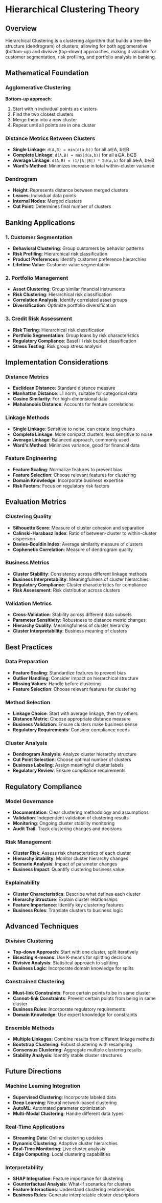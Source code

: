 # Hierarchical Clustering Theory

## Overview
Hierarchical Clustering is a clustering algorithm that builds a tree-like structure (dendrogram) of clusters, allowing for both agglomerative (bottom-up) and divisive (top-down) approaches, making it valuable for customer segmentation, risk profiling, and portfolio analysis in banking.

## Mathematical Foundation

### Agglomerative Clustering
**Bottom-up approach**:
1. Start with n individual points as clusters
2. Find the two closest clusters
3. Merge them into a new cluster
4. Repeat until all points are in one cluster

### Distance Metrics Between Clusters
- **Single Linkage**: `d(A,B) = min(d(a,b))` for all a∈A, b∈B
- **Complete Linkage**: `d(A,B) = max(d(a,b))` for all a∈A, b∈B
- **Average Linkage**: `d(A,B) = (1/|A||B|) * Σd(a,b)` for all a∈A, b∈B
- **Ward's Method**: Minimizes increase in total within-cluster variance

### Dendrogram
- **Height**: Represents distance between merged clusters
- **Leaves**: Individual data points
- **Internal Nodes**: Merged clusters
- **Cut Point**: Determines final number of clusters

## Banking Applications

### 1. Customer Segmentation
- **Behavioral Clustering**: Group customers by behavior patterns
- **Risk Profiling**: Hierarchical risk classification
- **Product Preferences**: Identify customer preference hierarchies
- **Lifetime Value**: Customer value segmentation

### 2. Portfolio Management
- **Asset Clustering**: Group similar financial instruments
- **Risk Clustering**: Hierarchical risk classification
- **Correlation Analysis**: Identify correlated asset groups
- **Diversification**: Optimize portfolio diversification

### 3. Credit Risk Assessment
- **Risk Tiering**: Hierarchical risk classification
- **Portfolio Segmentation**: Group loans by risk characteristics
- **Regulatory Compliance**: Basel III risk bucket classification
- **Stress Testing**: Risk group stress analysis

## Implementation Considerations

### Distance Metrics
- **Euclidean Distance**: Standard distance measure
- **Manhattan Distance**: L1 norm, suitable for categorical data
- **Cosine Similarity**: For high-dimensional data
- **Mahalanobis Distance**: Accounts for feature correlations

### Linkage Methods
- **Single Linkage**: Sensitive to noise, can create long chains
- **Complete Linkage**: More compact clusters, less sensitive to noise
- **Average Linkage**: Balanced approach, commonly used
- **Ward's Method**: Minimizes variance, good for financial data

### Feature Engineering
- **Feature Scaling**: Normalize features to prevent bias
- **Feature Selection**: Choose relevant features for clustering
- **Domain Knowledge**: Incorporate business expertise
- **Risk Factors**: Focus on regulatory risk factors

## Evaluation Metrics

### Clustering Quality
- **Silhouette Score**: Measure of cluster cohesion and separation
- **Calinski-Harabasz Index**: Ratio of between-cluster to within-cluster dispersion
- **Davies-Bouldin Index**: Average similarity measure of clusters
- **Cophenetic Correlation**: Measure of dendrogram quality

### Business Metrics
- **Cluster Stability**: Consistency across different linkage methods
- **Business Interpretability**: Meaningfulness of cluster hierarchies
- **Regulatory Compliance**: Cluster characteristics for compliance
- **Risk Assessment**: Risk distribution across clusters

### Validation Metrics
- **Cross-Validation**: Stability across different data subsets
- **Parameter Sensitivity**: Robustness to distance metric changes
- **Hierarchy Quality**: Meaningfulness of cluster hierarchy
- **Cluster Interpretability**: Business meaning of clusters

## Best Practices

### Data Preparation
- **Feature Scaling**: Standardize features to prevent bias
- **Outlier Handling**: Consider impact on hierarchical structure
- **Missing Values**: Handle before clustering
- **Feature Selection**: Choose relevant features for clustering

### Method Selection
- **Linkage Choice**: Start with average linkage, then try others
- **Distance Metric**: Choose appropriate distance measure
- **Business Validation**: Ensure clusters make business sense
- **Regulatory Requirements**: Consider compliance needs

### Cluster Analysis
- **Dendrogram Analysis**: Analyze cluster hierarchy structure
- **Cut Point Selection**: Choose optimal number of clusters
- **Business Labeling**: Assign meaningful cluster labels
- **Regulatory Review**: Ensure compliance requirements

## Regulatory Compliance

### Model Governance
- **Documentation**: Clear clustering methodology and assumptions
- **Validation**: Independent validation of clustering results
- **Monitoring**: Ongoing cluster stability monitoring
- **Audit Trail**: Track clustering changes and decisions

### Risk Management
- **Cluster Risk**: Assess risk characteristics of each cluster
- **Hierarchy Stability**: Monitor cluster hierarchy changes
- **Scenario Analysis**: Impact of parameter changes
- **Business Impact**: Quantify clustering business value

### Explainability
- **Cluster Characteristics**: Describe what defines each cluster
- **Hierarchy Structure**: Explain cluster relationships
- **Feature Importance**: Identify key clustering features
- **Business Rules**: Translate clusters to business logic

## Advanced Techniques

### Divisive Clustering
- **Top-down Approach**: Start with one cluster, split iteratively
- **Bisecting K-means**: Use K-means for splitting decisions
- **Divisive Analysis**: Statistical approach to splitting
- **Business Logic**: Incorporate domain knowledge for splits

### Constrained Clustering
- **Must-link Constraints**: Force certain points to be in same cluster
- **Cannot-link Constraints**: Prevent certain points from being in same cluster
- **Business Rules**: Incorporate regulatory requirements
- **Domain Knowledge**: Use expert knowledge for constraints

### Ensemble Methods
- **Multiple Linkages**: Combine results from different linkage methods
- **Bootstrap Clustering**: Robust clustering with resampling
- **Consensus Clustering**: Aggregate multiple clustering results
- **Stability Analysis**: Identify stable cluster structures

## Future Directions

### Machine Learning Integration
- **Supervised Clustering**: Incorporate labeled data
- **Deep Learning**: Neural network-based clustering
- **AutoML**: Automated parameter optimization
- **Multi-Modal Clustering**: Handle different data types

### Real-Time Applications
- **Streaming Data**: Online clustering updates
- **Dynamic Clustering**: Adaptive cluster hierarchies
- **Real-Time Monitoring**: Live cluster analysis
- **Edge Computing**: Local clustering capabilities

### Interpretability
- **SHAP Integration**: Feature importance for clustering
- **Counterfactual Analysis**: What-if scenarios for clusters
- **Feature Interactions**: Understand clustering relationships
- **Business Rules**: Generate interpretable cluster descriptions
